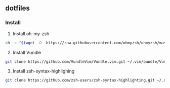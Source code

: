 ## dotfiles

### Install
1. Install oh-my-zsh
```sh
sh -c "$(wget -O- https://raw.githubusercontent.com/ohmyzsh/ohmyzsh/master/tools/install.sh)"
```
2. Install Vundle
```sh
git clone https://github.com/VundleVim/Vundle.vim.git ~/.vim/bundle/Vundle.vim
```
3. Install zsh-syntax-highlighing
```sh
git clone https://github.com/zsh-users/zsh-syntax-highlighting.git ~/.oh-my-zsh/custom/plugins/zsh-syntax-highlighting
```

